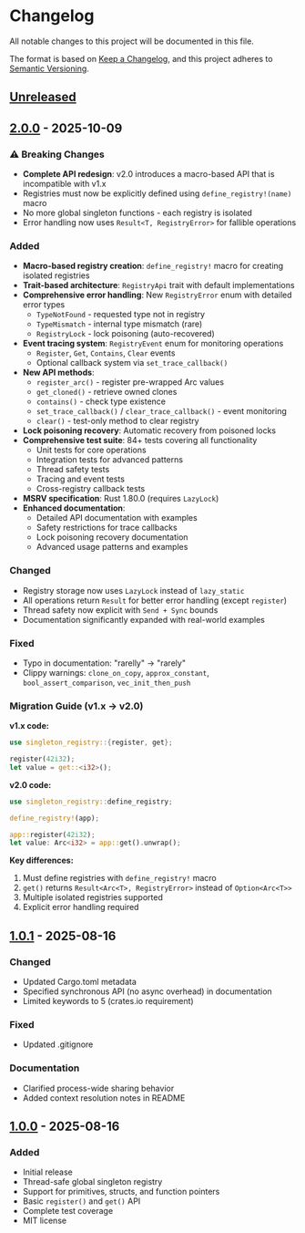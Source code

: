 <!-- markdownlint-disable MD024 -->

# Changelog

All notable changes to this project will be documented in this file.

The format is based on [Keep a Changelog](https://keepachangelog.com/en/1.0.0/),
and this project adheres to [Semantic Versioning](https://semver.org/spec/v2.0.0.html).

## [Unreleased]

## [2.0.0] - 2025-10-09

### ⚠️ Breaking Changes

- **Complete API redesign**: v2.0 introduces a macro-based API that is incompatible with v1.x
- Registries must now be explicitly defined using `define_registry!(name)` macro
- No more global singleton functions - each registry is isolated
- Error handling now uses `Result<T, RegistryError>` for fallible operations

### Added

- **Macro-based registry creation**: `define_registry!` macro for creating isolated registries
- **Trait-based architecture**: `RegistryApi` trait with default implementations
- **Comprehensive error handling**: New `RegistryError` enum with detailed error types
  - `TypeNotFound` - requested type not in registry
  - `TypeMismatch` - internal type mismatch (rare)
  - `RegistryLock` - lock poisoning (auto-recovered)
- **Event tracing system**: `RegistryEvent` enum for monitoring operations
  - `Register`, `Get`, `Contains`, `Clear` events
  - Optional callback system via `set_trace_callback()`
- **New API methods**:
  - `register_arc()` - register pre-wrapped Arc values
  - `get_cloned()` - retrieve owned clones
  - `contains()` - check type existence
  - `set_trace_callback()` / `clear_trace_callback()` - event monitoring
  - `clear()` - test-only method to clear registry
- **Lock poisoning recovery**: Automatic recovery from poisoned locks
- **Comprehensive test suite**: 84+ tests covering all functionality
  - Unit tests for core operations
  - Integration tests for advanced patterns
  - Thread safety tests
  - Tracing and event tests
  - Cross-registry callback tests
- **MSRV specification**: Rust 1.80.0 (requires `LazyLock`)
- **Enhanced documentation**:
  - Detailed API documentation with examples
  - Safety restrictions for trace callbacks
  - Lock poisoning recovery documentation
  - Advanced usage patterns and examples

### Changed

- Registry storage now uses `LazyLock` instead of `lazy_static`
- All operations return `Result` for better error handling (except `register`)
- Thread safety now explicit with `Send + Sync` bounds
- Documentation significantly expanded with real-world examples

### Fixed

- Typo in documentation: "rarelly" → "rarely"
- Clippy warnings: `clone_on_copy`, `approx_constant`, `bool_assert_comparison`, `vec_init_then_push`

### Migration Guide (v1.x → v2.0)

**v1.x code:**

```rust
use singleton_registry::{register, get};

register(42i32);
let value = get::<i32>();
```

**v2.0 code:**

```rust
use singleton_registry::define_registry;

define_registry!(app);

app::register(42i32);
let value: Arc<i32> = app::get().unwrap();
```

**Key differences:**

1. Must define registries with `define_registry!` macro
2. `get()` returns `Result<Arc<T>, RegistryError>` instead of `Option<Arc<T>>`
3. Multiple isolated registries supported
4. Explicit error handling required

## [1.0.1] - 2025-08-16

### Changed

- Updated Cargo.toml metadata
- Specified synchronous API (no async overhead) in documentation
- Limited keywords to 5 (crates.io requirement)

### Fixed

- Updated .gitignore

### Documentation

- Clarified process-wide sharing behavior
- Added context resolution notes in README

## [1.0.0] - 2025-08-16

### Added

- Initial release
- Thread-safe global singleton registry
- Support for primitives, structs, and function pointers
- Basic `register()` and `get()` API
- Complete test coverage
- MIT license

[Unreleased]: https://github.com/dominikj111/singleton-registry/compare/v2.0.0...HEAD
[2.0.0]: https://github.com/dominikj111/singleton-registry/compare/v1.0.1...v2.0.0
[1.0.1]: https://github.com/dominikj111/singleton-registry/compare/v1.0.0...v1.0.1
[1.0.0]: https://github.com/dominikj111/singleton-registry/releases/tag/v1.0.0
